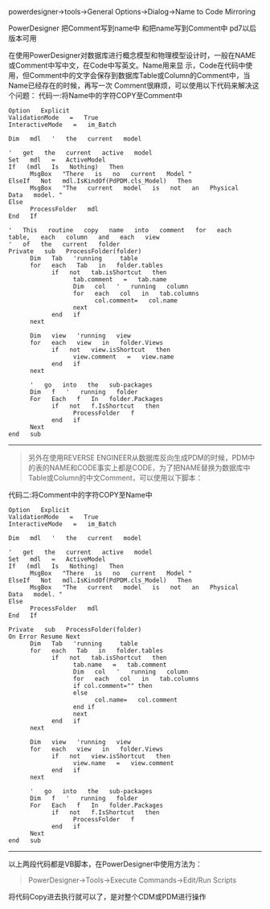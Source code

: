 powerdesigner->tools->General Options->Dialog->Name to Code Mirroring

PowerDesigner 把Comment写到name中 和把name写到Comment中 pd7以后版本可用

在使用PowerDesigner对数据库进行概念模型和物理模型设计时，一般在NAME或Comment中写中文，在Code中写英文。Name用来显 示，Code在代码中使用，但Comment中的文字会保存到数据库Table或Column的Comment中，当Name已经存在的时候，再写一次 Comment很麻烦，可以使用以下代码来解决这个问题：
代码一:将Name中的字符COPY至Comment中
```
Option   Explicit 
ValidationMode   =   True 
InteractiveMode   =   im_Batch

Dim   mdl   '   the   current   model

'   get   the   current   active   model 
Set   mdl   =   ActiveModel 
If   (mdl   Is   Nothing)   Then 
      MsgBox   "There   is   no   current   Model " 
ElseIf   Not   mdl.IsKindOf(PdPDM.cls_Model)   Then 
      MsgBox   "The   current   model   is   not   an   Physical   Data   model. " 
Else 
      ProcessFolder   mdl 
End   If

'   This   routine   copy   name   into   comment   for   each   table,   each   column   and   each   view 
'   of   the   current   folder 
Private   sub   ProcessFolder(folder) 
      Dim   Tab   'running     table 
      for   each   Tab   in   folder.tables 
            if   not   tab.isShortcut   then 
                  tab.comment   =   tab.name 
                  Dim   col   '   running   column 
                  for   each   col   in   tab.columns 
                        col.comment=   col.name 
                  next 
            end   if 
      next

      Dim   view   'running   view 
      for   each   view   in   folder.Views 
            if   not   view.isShortcut   then 
                  view.comment   =   view.name 
            end   if 
      next

      '   go   into   the   sub-packages 
      Dim   f   '   running   folder 
      For   Each   f   In   folder.Packages 
            if   not   f.IsShortcut   then 
                  ProcessFolder   f 
            end   if 
      Next 
end   sub
```


---


> 另外在使用REVERSE ENGINEER从数据库反向生成PDM的时候，PDM中的表的NAME和CODE事实上都是CODE，为了把NAME替换为数据库中Table或Column的中文Comment，可以使用以下脚本：

代码二:将Comment中的字符COPY至Name中

```
Option   Explicit 
ValidationMode   =   True 
InteractiveMode   =   im_Batch

Dim   mdl   '   the   current   model

'   get   the   current   active   model 
Set   mdl   =   ActiveModel 
If   (mdl   Is   Nothing)   Then 
      MsgBox   "There   is   no   current   Model " 
ElseIf   Not   mdl.IsKindOf(PdPDM.cls_Model)   Then 
      MsgBox   "The   current   model   is   not   an   Physical   Data   model. " 
Else 
      ProcessFolder   mdl 
End   If

Private   sub   ProcessFolder(folder) 
On Error Resume Next
      Dim   Tab   'running     table 
      for   each   Tab   in   folder.tables 
            if   not   tab.isShortcut   then 
                  tab.name   =   tab.comment
                  Dim   col   '   running   column 
                  for   each   col   in   tab.columns 
                  if col.comment="" then
                  else
                        col.name=   col.comment 
                  end if
                  next 
            end   if 
      next

      Dim   view   'running   view 
      for   each   view   in   folder.Views 
            if   not   view.isShortcut   then 
                  view.name   =   view.comment 
            end   if 
      next

      '   go   into   the   sub-packages 
      Dim   f   '   running   folder 
      For   Each   f   In   folder.Packages 
            if   not   f.IsShortcut   then 
                  ProcessFolder   f 
            end   if 
      Next 
end   sub
```


---


以上两段代码都是VB脚本，在PowerDesigner中使用方法为：

> PowerDesigner->Tools->Execute Commands->Edit/Run Scripts

将代码Copy进去执行就可以了，是对整个CDM或PDM进行操作